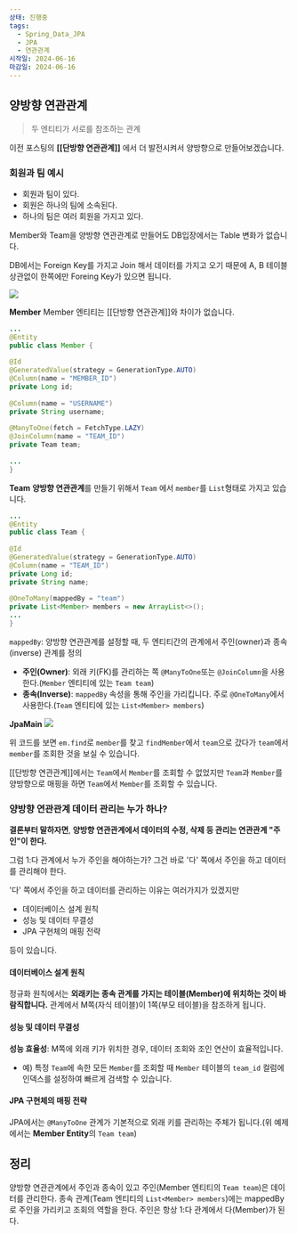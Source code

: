 ```yaml
---
상태: 진행중
tags:
  - Spring_Data_JPA
  - JPA
  - 연관관계
시작일: 2024-06-16
마감일: 2024-06-16
---
```

## 양방향 연관관계
>두 엔티티가 서로를 참조하는 관계

이전 포스팅의 **[[단방향 연관관계]]** 에서 더 발전시켜서 양방향으로 만들어보겠습니다.

### 회원과 팀 예시
- 회원과 팀이 있다.
- 회원은 하나의 팀에 소속된다.
- 하나의 팀은 여러 회원을 가지고 있다.

Member와 Team을 양방향 연관관계로 만들어도 DB입장에서는 Table 변화가 없습니다.

DB에서는 Foreign Key를 가지고 Join 해서 데이터를 가지고 오기 때문에 A, B 테이블 상관없이 한쪽에만 Foreing Key가 있으면 됩니다.

![](https://i.imgur.com/qwdmh5Z.png)


**Member**
Member 엔티티는 [[단방향 연관관계]]와 차이가 없습니다.
```java
...
@Entity  
public class Member {  
  
@Id  
@GeneratedValue(strategy = GenerationType.AUTO)  
@Column(name = "MEMBER_ID")  
private Long id;  
  
@Column(name = "USERNAME")  
private String username;  
  
@ManyToOne(fetch = FetchType.LAZY)  
@JoinColumn(name = "TEAM_ID")  
private Team team;  
  
...
}
```

**Team**
**양방향 연관관계**를 만들기 위해서 `Team` 에서 `member`를 `List`형태로 가지고 있습니다.
```java
...  
@Entity  
public class Team {  
  
@Id  
@GeneratedValue(strategy = GenerationType.AUTO)  
@Column(name = "TEAM_ID")  
private Long id;  
private String name;  
  
@OneToMany(mappedBy = "team")
private List<Member> members = new ArrayList<>();  
...
}
```

`mappedBy`: 양방향 연관관계를 설정할 때, 두 엔티티간의 관계에서 주인(owner)과 종속(inverse) 관계를 정의

- **주인(Owner)**: 외래 키(FK)를 관리하는 쪽 `@ManyToOne`또는 `@JoinColumn`을 사용한다.(`Member` 엔티티에 있는 `Team team`)
- **종속(Inverse)**: `mappedBy` 속성을 통해 주인을 가리킵니다. 주로 `@OneToMany`에서 사용한다.(`Team` 엔티티에 있는 `List<Member> members`)

**JpaMain**
![](https://i.imgur.com/WY9uJBR.png)

위 코드를 보면 `em.find`로 `member`를 찾고 `findMember`에서 `team`으로 갔다가 `team`에서 `member`를 조회한 것을 보실 수 있습니다.

[[단방향 연관관계]]에서는 `Team`에서 `Member`를 조회할 수 없었지만 `Team`과 `Member`를 양방향으로 매핑을 하면 `Team`에서 `Member`를 조회할 수 있습니다.
### 양방향 연관관계 데이터 관리는 누가 하나?
**결론부터 말하자면**, **양방향 연관관계에서 데이터의 수정, 삭제 등 관리는 연관관계 "주인"이 한다.**

그럼 1:다 관계에서 누가 주인을 해야하는가?
그건 바로 '다' 쪽에서 주인을 하고 데이터를 관리해야 한다.

'다' 쪽에서 주인을 하고 데이터를 관리하는 이유는 여러가지가 있겠지만
- 데이터베이스 설계 원칙
- 성능 및 데이터 무결성
- JPA 구현체의 매핑 전략

등이 있습니다.

#### 데이터베이스 설계 원칙
정규화 원칙에서는 **외래키는 종속 관계를 가지는 테이블(Member)에 위치하는 것이 바람직합니다.** 관계에서 M쪽(자식 테이블)이 1쪽(부모 테이블)을 참조하게 됩니다.

#### 성능 및 데이터 무결성
**성능 효율성**: M쪽에 외래 키가 위치한 경우, 데이터 조회와 조인 연산이 효율적입니다.
- 예) 특정 `Team`에 속한 모든 `Member`를 조회할 때 `Member` 테이블의 `team_id` 컬럼에 인덱스를 설정하여 빠르게 검색할 수 있습니다.

#### JPA 구현체의 매핑 전략
JPA에서는 `@ManyToOne` 관계가 기본적으로 외래 키를 관리하는 주체가 됩니다.(위 예제에서는 **Member Entity**의 `Team team`)

## 정리
양방향 연관관계에서 주인과 종속이 있고 주인(Member 엔티티의 `Team team`)은 데이터를 관리한다. 종속 관계(Team 엔티티의 `List<Member> members`)에는 mappedBy로 주인을 가리키고 조회의 역할을 한다.
주인은 항상 1:다 관계에서 다(Member)가 된다. 